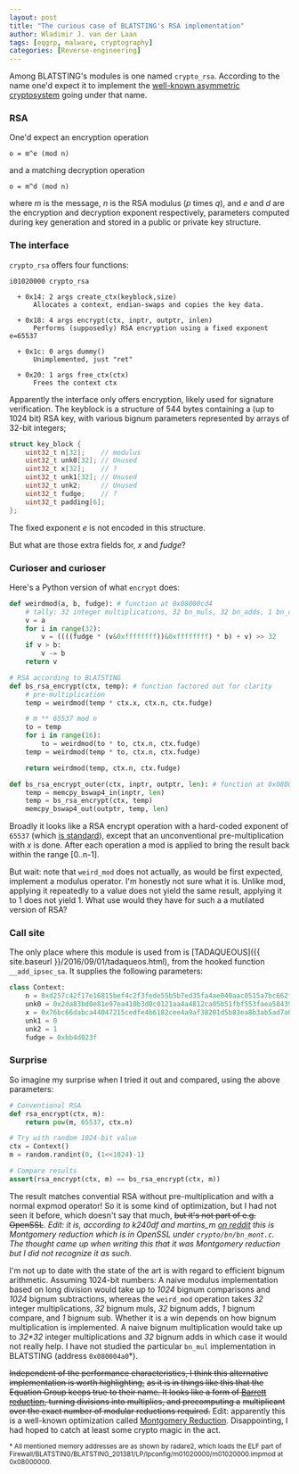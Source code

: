 ```yaml
---
layout: post
title: "The curious case of BLATSTING's RSA implementation"
author: Wladimir J. van der Laan
tags: [eqgrp, malware, cryptography]
categories: [Reverse-engineering]
---
```

Among BLATSTING's modules is one named `crypto_rsa`. According to the name one'd expect it to implement the
[well-known asymmetric cryptosystem](https://en.wikipedia.org/wiki/RSA_(cryptosystem)) going under that name.

### RSA

One'd expect an encryption operation

    o = m^e (mod n)

and a matching decryption operation

    o = m^d (mod n)

where *m* is the message, *n* is the RSA modulus (*p* times *q*), and *e* and *d*
are the encryption and decryption exponent respectively, parameters computed during key generation
and stored in a public or private key structure.

### The interface

`crypto_rsa` offers four functions:

```
i01020000 crypto_rsa

  + 0x14: 2 args create_ctx(keyblock,size)
      Allocates a context, endian-swaps and copies the key data.

  + 0x18: 4 args encrypt(ctx, inptr, outptr, inlen)
      Performs (supposedly) RSA encryption using a fixed exponent e=65537

  + 0x1c: 0 args dummy()
      Unimplemented, just "ret"

  + 0x20: 1 args free_ctx(ctx)
      Frees the context ctx
```

Apparently the interface only offers encryption, likely used for signature verification.
The keyblock is a structure of 544 bytes containing a (up to 1024 bit) RSA key, with various bignum parameters
represented by arrays of 32-bit integers;

```c
struct key_block {
    uint32_t n[32];    // modulus
    uint32_t unk0[32]; // Unused
    uint32_t x[32];    // ?
    uint32_t unk1[32]; // Unused
    uint32_t unk2;     // Unused
    uint32_t fudge;    // ?
    uint32_t padding[6];
};
```

The fixed exponent *e* is not encoded in this structure. 

But what are those extra fields for, *x* and *fudge*?

### Curioser and curioser

Here's a Python version of what `encrypt` does:

```python
def weirdmod(a, b, fudge): # function at 0x08000cd4
    # tally: 32 integer multiplications, 32 bn_muls, 32 bn_adds, 1 bn_compare, 1 bn_sub
    v = a
    for i in range(32):
        v = ((((fudge * (v&0xffffffff))&0xffffffff) * b) + v) >> 32
    if v > b:
        v -= b
    return v

# RSA according to BLATSTING
def bs_rsa_encrypt(ctx, temp): # function factored out for clarity
    # pre-multiplication
    temp = weirdmod(temp * ctx.x, ctx.n, ctx.fudge)

    # m ** 65537 mod n
    to = temp
    for i in range(16): 
        to = weirdmod(to * to, ctx.n, ctx.fudge)
    temp = weirdmod(temp * to, ctx.n, ctx.fudge)

    return weirdmod(temp, ctx.n, ctx.fudge)

def bs_rsa_encrypt_outer(ctx, inptr, outptr, len): # function at 0x08000170
    temp = memcpy_bswap4_in(inptr, len)
    temp = bs_rsa_encrypt(ctx, temp)
    memcpy_bswap4_out(outptr, temp, len)
```

Broadly it looks like a RSA encrypt operation with a hard-coded exponent of `65537` (which [is
standard](http://www.ietf.org/rfc/rfc4871.txt)), except that an unconventional pre-multiplication with *x* is done.
After each operation a mod is applied to bring the result back within the range [0..n-1].

But wait: note that `weird_mod` does not actually, as would be first expected, implement a modulus operator. I'm
honestly not sure what it is. Unlike mod, applying it repeatedly to a value does not yield the same result, applying it
to 1 does not yield 1. What use would they have for such a a mutilated version of RSA?

### Call site

The only place where this module is used from is [TADAQUEOUS]({{ site.baseurl }}/2016/09/01/tadaqueos.html), from the
hooked function `__add_ipsec_sa`. It supplies the following parameters:

```python
class Context:
    n = 0xd257c42f17e16815bef4c2f3fede55b5b7ed35fa4ae040aac0515a7bc662f564ac4e98272b61c24b666581479b295833ba9f22d6df733dacd819599fcc757e40a63f88fcbd3007ce7775688e5288a5810add8c1badb4773bff9abb067cf35f5d51bc23f02192cf67a54fbc4e54d7933023511b8812e0f6de8cc8ea1ef2361241
    unk0 = 0x2da83bd0e81e97ea410b3d0c0121aa4a4812ca05b51fbf553faea584399d0a9b53b167d8d49e3db4999a7eb864d6a7cc4560dd29208cc25327e6a660338a81bf59c0770342cff831888a9771ad775a7ef52273e4524b88c4006544f9830ca0a2ae43dc0fde6d30985ab043b1ab286ccfdcaee477ed1f0921733715e10dc9edbf
    x = 0x76bc66dabca44047215cedfe4b6182cee4a9af38201d5b83ea8b3ab5ad7a05e835327be2337d8c302adb02625af5d206d6d28393e570308d66f99f5f368f14b129e85067e8e662d33a8f7de7db52d2dffee4637e276ac79d490654da2e4bedfbb293ec461fe848979ba81b39e1a8bebe6a8940f12391e436772ca7d14c42c0eb
    unk1 = 0
    unk2 = 1
    fudge = 0xbb4d023f
```

### Surprise

So imagine my surprise when I tried it out and compared, using the above parameters:

```python
# Conventional RSA
def rsa_encrypt(ctx, m):
    return pow(m, 65537, ctx.n)

# Try with random 1024-bit value
ctx = Context()
m = random.randint(0, (1<<1024)-1)

# Compare results
assert(rsa_encrypt(ctx, m) == bs_rsa_encrypt(ctx, m))
```

The result matches convential RSA without pre-multiplication and with a normal expmod operator! So it is some kind of
optimization, but I had not seen it before, which doesn't say that much, ~~but it's not part of e.g. OpenSSL~~. *Edit:
it is, according to k240df and martins\_m [on reddit](https://www.reddit.com/r/ReverseEngineering/comments/52kr47/the_curious_case_of_blatstings_rsa_implementation/)
this is Montgomery reduction which is in OpenSSL under `crypto/bn/bn_mont.c`. The thought came up when writing this
that it was Montgomery reduction but I did not recognize it as such.*

I'm not up to date with the state of the art is with regard to efficient bignum arithmetic. Assuming 1024-bit numbers: A
naive modulus implementation based on long division would take up to *1024* bignum comparisons and *1024* bignum
subtractions, whereas the `weird_mod` operation takes *32* integer multiplications, *32* bignum muls, *32* bignum adds,
*1* bignum compare, and *1* bignum sub. Whether it is a win depends on how bignum multiplication is implemented. A naive
bignum multiplication would take up to *32\*32* integer multiplications and *32* bignum adds in which case it would not
really help.  I have not studied the particular `bn_mul` implementation in BLATSTING (address `0x080004a0`\*).

~~Independent of the performance characteristics, I think this alternative implementation is worth highlighting,~~
~~as it is in things like this that the Equation Group keeps true to their name. It looks like a form of [Barrett reduction](https://en.wikipedia.org/wiki/Barrett_reduction), turning divisions into multiplies, and precomputing a~~
~~multiplicant over the exact number of modular reductions required.~~ Edit: apparently this is a well-known
optimization called [Montgomery Reduction](https://en.wikipedia.org/wiki/Montgomery_modular_multiplication).
Disappointing, I had hoped to catch at least some crypto magic in the act.

<small>\* All mentioned memory addresses are as shown by radare2, which loads the ELF part of
Firewall/BLATSTING/BLATSTING_201381/LP/lpconfig/m01020000/m01020000.impmod at 0x08000000.</small>
